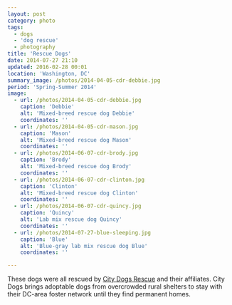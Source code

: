 ```yaml
---
layout: post
category: photo
tags:
  - dogs
  - 'dog rescue'
  - photography
title: 'Rescue Dogs'
date: 2014-07-27 21:10
updated: 2016-02-28 00:01
location: 'Washington, DC'
summary_image: /photos/2014-04-05-cdr-debbie.jpg
period: 'Spring-Summer 2014'
image:
  - url: /photos/2014-04-05-cdr-debbie.jpg
    caption: 'Debbie'
    alt: 'Mixed-breed rescue dog Debbie'
    coordinates: ''
  - url: /photos/2014-04-05-cdr-mason.jpg
    caption: 'Mason'
    alt: 'Mixed-breed rescue dog Mason'
    coordinates: ''
  - url: /photos/2014-06-07-cdr-brody.jpg
    caption: 'Brody'
    alt: 'Mixed-breed rescue dog Brody'
    coordinates: ''
  - url: /photos/2014-06-07-cdr-clinton.jpg
    caption: 'Clinton'
    alt: 'Mixed-breed rescue dog Clinton'
    coordinates: ''   
  - url: /photos/2014-06-07-cdr-quincy.jpg
    caption: 'Quincy'
    alt: 'Lab mix rescue dog Quincy'
    coordinates: ''   
  - url: /photos/2014-07-27-blue-sleeping.jpg
    caption: 'Blue'
    alt: 'Blue-gray lab mix rescue dog Blue'
    coordinates: ''        

---
```


These dogs were all rescued by [City Dogs Rescue](http://www.citydogsrescuedc.org/) and their affiliates. City Dogs brings adoptable dogs from overcrowded rural shelters to stay with their DC-area foster network until they find permanent homes.
